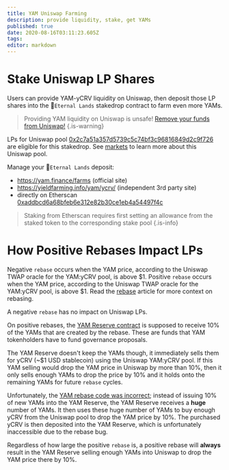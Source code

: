 ```yaml
---
title: YAM Uniswap Farming
description: provide liquidity, stake, get YAMs
published: true
date: 2020-08-16T03:11:23.605Z
tags: 
editor: markdown
---
```



# Stake Uniswap LP Shares

Users can provide YAM-yCRV liquidity on Uniswap, then deposit those LP shares into the :rainbow:`Eternal Lands` stakedrop contract to farm even more YAMs.

> Providing YAM liquidity on Uniswap is unsafe! [Remove your funds from Uniswap!][uniswap-warning]
{.is-warning}

LPs for Uniswap pool [0x2c7a51a357d5739c5c74bf3c96816849d2c9f726][etherscan-unipool] are eligible for this stakedrop.  See [markets](/trade) to learn more about this Uniswap pool.

Manage your :rainbow:`Eternal Lands` deposit:
- https://yam.finance/farms (official site)
- https://yieldfarming.info/yam/ycrv/ (independent 3rd party site)
- directly on Etherscan [0xaddbcd6a68bfeb6e312e82b30ce1eb4a54497f4c][etherscan-unipoolstaking]

> Staking from Etherscan requires first setting an allowance from the staked token to the corresponding stake pool
{.is-info}

# How Positive Rebases Impact LPs

Negative `rebase` occurs when the YAM price, according to the Uniswap TWAP oracle for the YAM:yCRV pool, is above $1.  Positive `rebase` occurs when the YAM price, according to the Uniswap TWAP oracle for the YAM:yCRV pool, is above $1.  Read the [rebase](/rebase) article for more context on rebasing.

A negative `rebase` has no impact on Uniswap LPs.

On positive rebases, the [YAM Reserve contract][etherscan-reserve] is supposed to receive 10% of the YAMs that are created by the rebase.  These are funds that YAM tokenholders have to fund governance proposals.

The YAM Reserve doesn't keep the YAMs though, it immediately sells them for yCRV (~$1 USD stablecoin) using the Uniswap YAM:yCRV pool.  If this YAM selling would drop the YAM price in Uniswap by more than 10%, then it only sells enough YAMs to drop the price by 10% and it holds onto the remaining YAMs for future `rebase` cycles.

Unfortunately, the [YAM rebase code was incorrect](/govern#saveyam-vote-delegation); instead of issuing 10% of new YAMs into the YAM Reserve, the YAM Reserve receives a **huge** number of YAMs.  It then uses these huge number of YAMs to buy enough yCRV from the Uniswap pool to drop the YAM price by 10%.  The purchased yCRV is then deposited into the YAM Reserve, which is unfortunately inaccessible due to the rebase bug.

Regardless of how large the positive `rebase` is, a positive rebase will **always** result in the YAM Reserve selling enough YAMs into Uniswap to drop the YAM price there by 10%.




[uniswap-warning]: https://medium.com/@yamfinance/how-to-exit-the-eternal-lands-pool-and-withdraw-your-yam-823d57c95f3a
[etherscan-unipoolstaking]: https://etherscan.io/address/0xaddbcd6a68bfeb6e312e82b30ce1eb4a54497f4c#writeContract
[etherscan-unipool]: https://etherscan.io/address/0x2c7a51a357d5739c5c74bf3c96816849d2c9f726
[etherscan-reserve]: https://etherscan.io/address/0xc53195bbad57105cc9a4df752121afd9c15fbd8f
